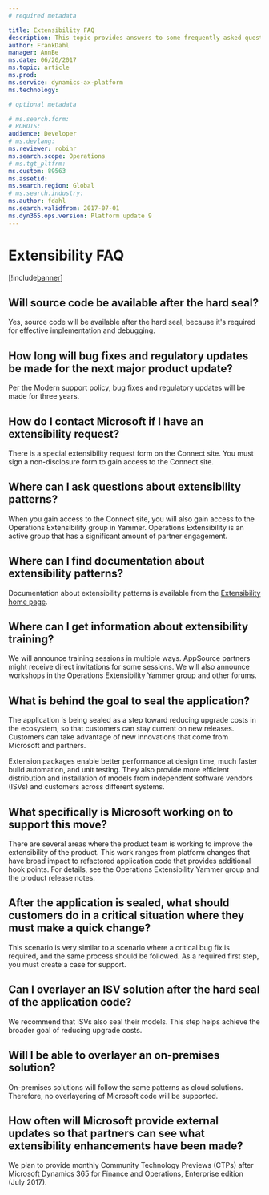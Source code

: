 ```yaml
---
# required metadata

title: Extensibility FAQ
description: This topic provides answers to some frequently asked questions about extensibility.
author: FrankDahl
manager: AnnBe
ms.date: 06/20/2017
ms.topic: article
ms.prod: 
ms.service: dynamics-ax-platform
ms.technology: 

# optional metadata

# ms.search.form: 
# ROBOTS: 
audience: Developer
# ms.devlang: 
ms.reviewer: robinr
ms.search.scope: Operations
# ms.tgt_pltfrm: 
ms.custom: 89563
ms.assetid: 
ms.search.region: Global
# ms.search.industry: 
ms.author: fdahl
ms.search.validfrom: 2017-07-01
ms.dyn365.ops.version: Platform update 9
---
```


# Extensibility FAQ

[!include[banner](../includes/banner.md)]

## Will source code be available after the hard seal?

Yes, source code will be available after the hard seal, because it's required for effective implementation and debugging.

## How long will bug fixes and regulatory updates be made for the next major product update? 

Per the Modern support policy, bug fixes and regulatory updates will be made for three years.

## How do I contact Microsoft if I have an extensibility request?

There is a special extensibility request form on the Connect site. You must sign a non-disclosure form to gain access to the Connect site.

## Where can I ask questions about extensibility patterns?

When you gain access to the Connect site, you will also gain access to the Operations Extensibility group in Yammer. Operations Extensibility is an active group that has a significant amount of partner engagement.

## Where can I find documentation about extensibility patterns?

Documentation about extensibility patterns is available from the [Extensibility home page](extensibility-home-page.md).

## Where can I get information about extensibility training?

We will announce training sessions in multiple ways. AppSource partners might receive direct invitations for some sessions. We will also announce workshops in the Operations Extensibility Yammer group and other forums.  

## What is behind the goal to seal the application?

The application is being sealed as a step toward reducing upgrade costs in the ecosystem, so that customers can stay current on new releases. Customers can take advantage of new innovations that come from Microsoft and partners.

Extension packages enable better performance at design time, much faster build automation, and unit testing. They also provide more efficient distribution and installation of models from independent software vendors (ISVs) and customers across different systems.

## What specifically is Microsoft working on to support this move?

There are several areas where the product team is working to improve the extensibility of the product. This work ranges from platform changes that have broad impact to refactored application code that provides additional hook points. For details, see the Operations Extensibility Yammer group and the product release notes.

## After the application is sealed, what should customers do in a critical situation where they must make a quick change?

This scenario is very similar to a scenario where a critical bug fix is required, and the same process should be followed. As a required first step, you must create a case for support.

## Can I overlayer an ISV solution after the hard seal of the application code?

We recommend that ISVs also seal their models. This step helps achieve the broader goal of reducing upgrade costs. 

## Will I be able to overlayer an on-premises solution?

On-premises solutions will follow the same patterns as cloud solutions. Therefore, no overlayering of Microsoft code will be supported.
    
## How often will Microsoft provide external updates so that partners can see what extensibility enhancements have been made?

We plan to provide monthly Community Technology Previews (CTPs) after Microsoft Dynamics 365 for Finance and Operations, Enterprise edition (July 2017).
